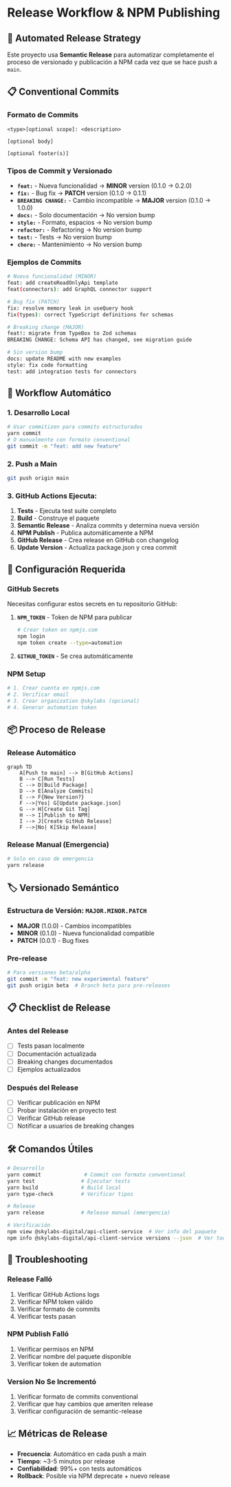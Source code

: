 # Release Workflow & NPM Publishing

## 🚀 **Automated Release Strategy**

Este proyecto usa **Semantic Release** para automatizar completamente el proceso de versionado y publicación a NPM cada vez que se hace push a `main`.

## 📋 **Conventional Commits**

### Formato de Commits
```
<type>[optional scope]: <description>

[optional body]

[optional footer(s)]
```

### Tipos de Commit y Versionado
- **`feat:`** - Nueva funcionalidad → **MINOR** version (0.1.0 → 0.2.0)
- **`fix:`** - Bug fix → **PATCH** version (0.1.0 → 0.1.1)
- **`BREAKING CHANGE:`** - Cambio incompatible → **MAJOR** version (0.1.0 → 1.0.0)
- **`docs:`** - Solo documentación → No version bump
- **`style:`** - Formato, espacios → No version bump
- **`refactor:`** - Refactoring → No version bump
- **`test:`** - Tests → No version bump
- **`chore:`** - Mantenimiento → No version bump

### Ejemplos de Commits
```bash
# Nueva funcionalidad (MINOR)
feat: add createReadOnlyApi template
feat(connectors): add GraphQL connector support

# Bug fix (PATCH)
fix: resolve memory leak in useQuery hook
fix(types): correct TypeScript definitions for schemas

# Breaking change (MAJOR)
feat!: migrate from TypeBox to Zod schemas
BREAKING CHANGE: Schema API has changed, see migration guide

# Sin version bump
docs: update README with new examples
style: fix code formatting
test: add integration tests for connectors
```

## 🔄 **Workflow Automático**

### 1. **Desarrollo Local**
```bash
# Usar commitizen para commits estructurados
yarn commit
# O manualmente con formato conventional
git commit -m "feat: add new feature"
```

### 2. **Push a Main**
```bash
git push origin main
```

### 3. **GitHub Actions Ejecuta:**
1. **Tests** - Ejecuta test suite completo
2. **Build** - Construye el paquete
3. **Semantic Release** - Analiza commits y determina nueva versión
4. **NPM Publish** - Publica automáticamente a NPM
5. **GitHub Release** - Crea release en GitHub con changelog
6. **Update Version** - Actualiza package.json y crea commit

## 🔧 **Configuración Requerida**

### GitHub Secrets
Necesitas configurar estos secrets en tu repositorio GitHub:

1. **`NPM_TOKEN`** - Token de NPM para publicar
   ```bash
   # Crear token en npmjs.com
   npm login
   npm token create --type=automation
   ```

2. **`GITHUB_TOKEN`** - Se crea automáticamente

### NPM Setup
```bash
# 1. Crear cuenta en npmjs.com
# 2. Verificar email
# 3. Crear organization @skylabs (opcional)
# 4. Generar automation token
```

## 📦 **Proceso de Release**

### Release Automático
```mermaid
graph TD
    A[Push to main] --> B[GitHub Actions]
    B --> C[Run Tests]
    C --> D[Build Package]
    D --> E[Analyze Commits]
    E --> F{New Version?}
    F -->|Yes| G[Update package.json]
    G --> H[Create Git Tag]
    H --> I[Publish to NPM]
    I --> J[Create GitHub Release]
    F -->|No| K[Skip Release]
```

### Release Manual (Emergencia)
```bash
# Solo en caso de emergencia
yarn release
```

## 🏷️ **Versionado Semántico**

### Estructura de Versión: `MAJOR.MINOR.PATCH`
- **MAJOR** (1.0.0) - Cambios incompatibles
- **MINOR** (0.1.0) - Nueva funcionalidad compatible
- **PATCH** (0.0.1) - Bug fixes

### Pre-release
```bash
# Para versiones beta/alpha
git commit -m "feat: new experimental feature"
git push origin beta  # Branch beta para pre-releases
```

## 📋 **Checklist de Release**

### Antes del Release
- [ ] Tests pasan localmente
- [ ] Documentación actualizada
- [ ] Breaking changes documentados
- [ ] Ejemplos actualizados

### Después del Release
- [ ] Verificar publicación en NPM
- [ ] Probar instalación en proyecto test
- [ ] Verificar GitHub release
- [ ] Notificar a usuarios de breaking changes

## 🛠️ **Comandos Útiles**

```bash
# Desarrollo
yarn commit              # Commit con formato conventional
yarn test               # Ejecutar tests
yarn build              # Build local
yarn type-check         # Verificar tipos

# Release
yarn release            # Release manual (emergencia)

# Verificación
npm view @skylabs-digital/api-client-service  # Ver info del paquete
npm info @skylabs-digital/api-client-service versions --json  # Ver todas las versiones
```

## 🚨 **Troubleshooting**

### Release Falló
1. Verificar GitHub Actions logs
2. Verificar NPM token válido
3. Verificar formato de commits
4. Verificar tests pasan

### NPM Publish Falló
1. Verificar permisos en NPM
2. Verificar nombre del paquete disponible
3. Verificar token de automation

### Version No Se Incrementó
1. Verificar formato de commits conventional
2. Verificar que hay cambios que ameriten release
3. Verificar configuración de semantic-release

## 📈 **Métricas de Release**

- **Frecuencia**: Automático en cada push a main
- **Tiempo**: ~3-5 minutos por release
- **Confiabilidad**: 99%+ con tests automáticos
- **Rollback**: Posible via NPM deprecate + nuevo release
